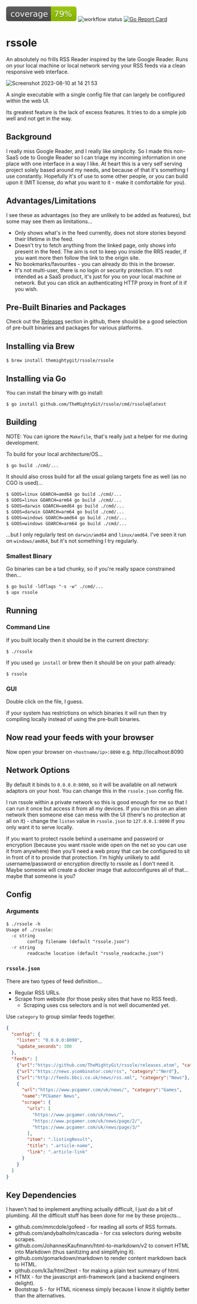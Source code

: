 ![badge](./badge.svg) ![workflow status](https://github.com/TheMightyGit/rssole/actions/workflows/build.yml/badge.svg) [![Go Report Card](https://goreportcard.com/badge/github.com/TheMightyGit/rssole)](https://goreportcard.com/report/github.com/TheMightyGit/rssole)

# rssole

An absolutely no frills RSS Reader inspired by the late Google Reader. Runs on
your local machine or local network serving your RSS feeds via a clean
responsive web interface.

![Screenshot 2023-08-10 at 14 21 53](https://github.com/TheMightyGit/rssole/assets/888751/a44ae604-72a4-4e92-8ed7-5580663eaf0c)

A single executable with a single config file that can largely be configured
within the web UI.

Its greatest feature is the lack of excess features. It tries to do a simple
job well and not get in the way.

## Background

I really miss Google Reader, and I really like simplicity. So I made this
non-SaaS ode to Google Reader so I can triage my incoming information in one
place with one interface in a way I like. At heart this is a very self serving
project solely based around my needs, and because of that it's something I use
constantly. Hopefully it's of use to some other people, or you can build upon
it (MIT license, do what you want to it - make it comfortable for you).

## Advantages/Limitations

I see these as advantages (so they are unlikely to be added as features), but
some may see them as limitations...

- Only shows what's in the feed currently, does not store stories beyond their
  lifetime in the feed.
- Doesn't try to fetch anything from the linked page, only shows info present
  in the feed. The aim is not to keep you inside the RRS reader, if you want
  more then follow the link to the origin site.
- No bookmarks/favourites - you can already do this in the browser.
- It's not multi-user, there is no login or security protection. It's not
  intended as a SaaS product, it's just for you on your local machine or
  network. But you can stick an authenticating HTTP proxy in front of it if you
  wish.

## Pre-Built Binaries and Packages

Check out the [Releases](https://github.com/TheMightyGit/rssole/releases/)
section in github, there should be a good selection of pre-built binaries
and packages for various platforms.

## Installing via Brew

```console
$ brew install themightygit/rssole/rssole
```

## Installing via Go

You can install the binary with go install:

```console
$ go install github.com/TheMightyGit/rssole/cmd/rssole@latest
```

## Building

NOTE: You can ignore the `Makefile`, that's really just a helper for me during
development.

To build for your local architecture/OS...

```console
$ go build ./cmd/...
```

It should also cross build for all the usual golang targets fine as well (as no
CGO is used)...

```console
$ GOOS=linux GOARCH=amd64 go build ./cmd/...
$ GOOS=linux GOARCH=arm64 go build ./cmd/...
$ GOOS=darwin GOARCH=amd64 go build ./cmd/...
$ GOOS=darwin GOARCH=arm64 go build ./cmd/...
$ GOOS=windows GOARCH=amd64 go build ./cmd/...
$ GOOS=windows GOARCH=arm64 go build ./cmd/...
```

...but I only regularly test on `darwin/amd64` and `linux/amd64`.
I've seen it run on `windows/amd64`, but it's not something I try regularly.

### Smallest Binary

Go binaries can be a tad chunky, so if you're really space constrained then...

```console
$ go build -ldflags "-s -w" ./cmd/...
$ upx rssole
```

## Running

### Command Line

If you built locally then it should be in the current directory:

```console
$ ./rssole
```

If you used `go install` or brew then it should be on your path already:

```console
$ rssole
```

### GUI

Double click on the file, I guess.

If your system has restrictions on which binaries it will run then try
compiling locally instead of using the pre-built binaries.

## Now read your feeds with your browser

Now open your browser on `<hostname/ip>:8090` e.g. http://localhost:8090

## Network Options

By default it binds to `0.0.0.0:8090`, so it will be available on all network
adaptors on your host. You can change this in the `rssole.json` config file.

I run rssole within a private network so this is good enough for me so that I
can run it once but access it from all my devices. If you run this on an alien
network then someone else can mess with the UI (there's no protection at all on
it) - change the `listen` value in `rssole.json` to `127.0.0.1:8090` if you
only want it to serve locally.

If you want to protect rssole behind a username and password or encryption
(because you want rssole wide open on the net so you can use it from anywhere)
then you'll need a web proxy that can be configured to sit in front of it to
provide that protection. I'm highly unlikely to add username/password or
encryption directly to rssole as I don't need it. Maybe someone will create a
docker image that autoconfigures all of that... maybe that someone is you?

## Config

### Arguments

```console
$ ./rssole -h
Usage of ./rssole:
  -c string
        config filename (default "rssole.json")
  -r string
        readcache location (default "rssole_readcache.json")
```

### `rssole.json`

There are two types of feed definition...

- Regular RSS URLs.
- Scrape from website (for those pesky sites that have no RSS feed).
  - Scraping uses css selectors and is not well documented yet.

Use `category` to group similar feeds together.

```json
{
  "config": {
    "listen": "0.0.0.0:8090",
    "update_seconds": 300
  },
  "feeds": [
    {"url":"https://github.com/TheMightyGit/rssole/releases.atom", "category":"Github Releases"},
    {"url":"https://news.ycombinator.com/rss", "category":"Nerd"},
    {"url":"http://feeds.bbci.co.uk/news/rss.xml", "category":"News"},
    {
      "url":"https://www.pcgamer.com/uk/news/", "category":"Games",
      "name":"PCGamer News",
      "scrape": {
        "urls": [
          "https://www.pcgamer.com/uk/news/",
          "https://www.pcgamer.com/uk/news/page/2/",
          "https://www.pcgamer.com/uk/news/page/3/"
        ],
        "item": ".listingResult",
        "title": ".article-name",
        "link": ".article-link"
      }
    }
  ]
}
```

## Key Dependencies

I haven't had to implement anything actually difficult, I just do a bit of
plumbing. All the difficult stuff has been done for me by these projects...

- github.com/mmcdole/gofeed - for reading all sorts of RSS formats.
- github.com/andybalholm/cascadia - for css selectors during website scrapes.
- github.com/JohannesKaufmann/html-to-markdown/v2 to convert HTML into Markdown
  (thus sanitizing and simplifying it).
- github.com/gomarkdown/markdown to render content markdown back to HTML.
- github.com/k3a/html2text - for making a plain text summary of html.
- HTMX - for the javascript anti-framework (and a backend engineers delight).
- Bootstrap 5 - for HTML niceness simply because I know it slightly better than
  the alternatives.
